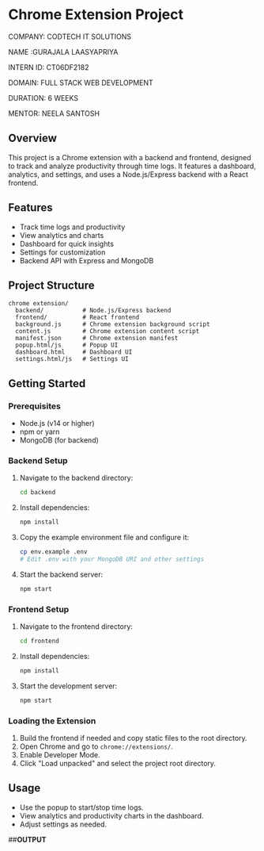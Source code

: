 # Chrome Extension Project
COMPANY: CODTECH IT SOLUTIONS

NAME :GURAJALA LAASYAPRIYA

INTERN ID: CT06DF2182

DOMAIN: FULL STACK WEB DEVELOPMENT

DURATION: 6 WEEKS

MENTOR: NEELA SANTOSH
## Overview
This project is a Chrome extension with a backend and frontend, designed to track and analyze productivity through time logs. It features a dashboard, analytics, and settings, and uses a Node.js/Express backend with a React frontend.

## Features
- Track time logs and productivity
- View analytics and charts
- Dashboard for quick insights
- Settings for customization
- Backend API with Express and MongoDB

## Project Structure
```
chrome extension/
  backend/           # Node.js/Express backend
  frontend/          # React frontend
  background.js      # Chrome extension background script
  content.js         # Chrome extension content script
  manifest.json      # Chrome extension manifest
  popup.html/js      # Popup UI
  dashboard.html     # Dashboard UI
  settings.html/js   # Settings UI
```

## Getting Started

### Prerequisites
- Node.js (v14 or higher)
- npm or yarn
- MongoDB (for backend)

### Backend Setup
1. Navigate to the backend directory:
   ```bash
   cd backend
   ```
2. Install dependencies:
   ```bash
   npm install
   ```
3. Copy the example environment file and configure it:
   ```bash
   cp env.example .env
   # Edit .env with your MongoDB URI and other settings
   ```
4. Start the backend server:
   ```bash
   npm start
   ```

### Frontend Setup
1. Navigate to the frontend directory:
   ```bash
   cd frontend
   ```
2. Install dependencies:
   ```bash
   npm install
   ```
3. Start the development server:
   ```bash
   npm start
   ```

### Loading the Extension
1. Build the frontend if needed and copy static files to the root directory.
2. Open Chrome and go to `chrome://extensions/`.
3. Enable Developer Mode.
4. Click "Load unpacked" and select the project root directory.

## Usage
- Use the popup to start/stop time logs.
- View analytics and productivity charts in the dashboard.
- Adjust settings as needed.

##**OUTPUT**
